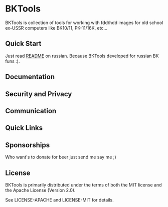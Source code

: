 <!--<p align="center">
  <img
    src="https://raw.githubusercontent.com/diaevd/bktools/master/assets/logo.svg"
    alt="BKTools logo">
</p>-->

# BKTools

BKTools is collection of tools for working with fdd/hdd images for old school ex-USSR computers
like BK10/11, PK-11/16K, etc...

## Quick Start

Just read [README](./README.ru.md) on russian. Because BKTools developed for russian BK funs :).

## Documentation

## Security and Privacy

## Communication

## Quick Links

## Sponsorships

Who want's to donate for beer just send me say me ;)

## License

BKTools is primarily distributed under the terms of both the MIT
license and the Apache License (Version 2.0).

See LICENSE-APACHE and LICENSE-MIT for details.
